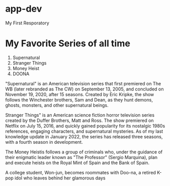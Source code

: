# app-dev
My First Resporatory
<h1>My Favorite Series of all time </h1>
<ol>
  <li>Supernatural</li>
  <li>Stranger Things</li>
  <li>Money Heist</li>
  <li>DOONA</li>
</ol>

<p>"Supernatural" is an American television series that first premiered on The WB (later rebranded as The CW) on September 13, 2005, and concluded on November 19, 2020, after 15 seasons. Created by Eric Kripke, the show follows the Winchester brothers, Sam and Dean, as they hunt demons, ghosts, monsters, and other supernatural beings.</p>

<p>Stranger Things" is an American science fiction horror television series created by the Duffer Brothers, Matt and Ross. The show premiered on Netflix on July 15, 2016, and quickly gained popularity for its nostalgic 1980s references, engaging characters, and supernatural mysteries. As of my last knowledge update in January 2022, the series has released three seasons, with a fourth season in development.</p>

<p>The Money Heistis  follows a group of criminals who, under the guidance of their enigmatic leader known as "The Professor" (Sergio Marquina), plan and execute heists on the Royal Mint of Spain and the Bank of Spain.</p>

<p>A college student, Won-jun, becomes roommates with Doo-na, a retired K-pop idol who leaves behind her glamorous days</p>
